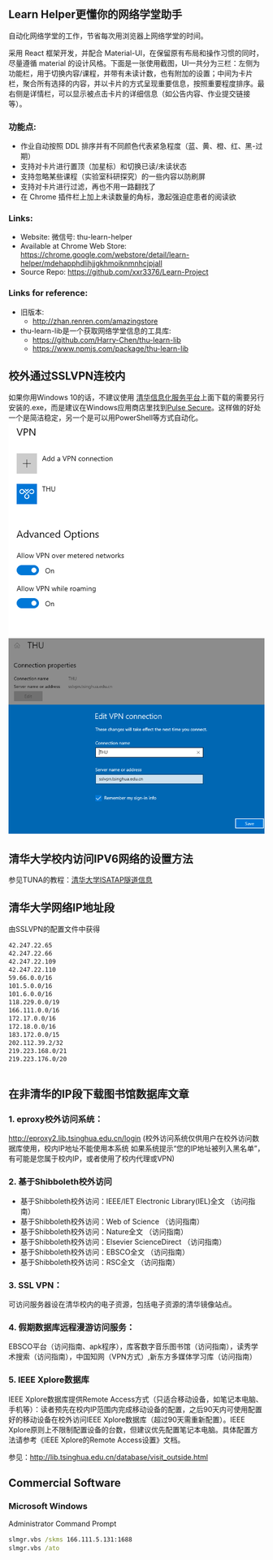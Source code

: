 ## Learn Helper更懂你的网络学堂助手
自动化网络学堂的工作，节省每次用浏览器上网络学堂的时间。

采用 React 框架开发，并配合 Material-UI，在保留原有布局和操作习惯的同时，尽量遵循 material 的设计风格。下面是一张使用截图，UI一共分为三栏：左侧为功能栏，用于切换内容/课程，并带有未读计数，也有附加的设置；中间为卡片栏，聚合所有选择的内容，并以卡片的方式呈现重要信息，按照重要程度排序。最右侧是详情栏，可以显示被点击卡片的详细信息（如公告内容、作业提交链接等）。

### 功能点: 
* 作业自动按照 DDL 排序并有不同颜色代表紧急程度（蓝、黄、橙、红、黑-过期）
* 支持对卡片进行置顶（加星标）和切换已读/未读状态
* 支持忽略某些课程（实验室科研探究）的一些内容以防刷屏
* 支持对卡片进行过滤，再也不用一路翻找了
* 在 Chrome 插件栏上加上未读数量的角标，激起强迫症患者的阅读欲

### Links: 
* Website: 微信号: thu-learn-helper
* Available at Chrome Web Store: https://chrome.google.com/webstore/detail/learn-helper/mdehapphdlihjjgkhmoiknmnhcjpjall
* Source Repo: https://github.com/xxr3376/Learn-Project

### Links for reference:
* 旧版本: 
    * http://zhan.renren.com/amazingstore
* thu-learn-lib是一个获取网络学堂信息的工具库:  
    * https://github.com/Harry-Chen/thu-learn-lib
    * https://www.npmjs.com/package/thu-learn-lib

## 校外通过SSLVPN连校内
如果你用Windows 10的话，不建议使用 [清华信息化服务平台](https://its.tsinghua.edu.cn)上面下载的需要另行安装的.exe，而是建议在Windows应用商店里找到[Pulse Secure](https://www.microsoft.com/en-us/p/pulse-secure/9nblggh3b0bp)。这样做的好处一个是简洁稳定，另一个是可以用PowerShell等方式自动化。
![](assets/vpn1.png)
![](assets/vpn2.png)

## 清华大学校内访问IPV6网络的设置方法
参见TUNA的教程：[清华大学ISATAP隧道信息](https://github.com/tuna/ipv6.tsinghua.edu.cn/blob/master/isatap.md)

## 清华大学网络IP地址段
由SSLVPN的配置文件中获得
```
42.247.22.65
42.247.22.66
42.247.22.109
42.247.22.110
59.66.0.0/16
101.5.0.0/16
101.6.0.0/16
118.229.0.0/19
166.111.0.0/16
172.17.0.0/16
172.18.0.0/16
183.172.0.0/15
202.112.39.2/32
219.223.168.0/21
219.223.176.0/20


```

## 在非清华的IP段下载图书馆数据库文章

### 1. eproxy校外访问系统：
http://eproxy2.lib.tsinghua.edu.cn/login
(校外访问系统仅供用户在校外访问数据库使用，校内IP地址不能使用本系统 如果系统提示“您的IP地址被列入黑名单”，有可能是您属于校内IP，或者使用了校内代理或VPN)

### 2. 基于Shibboleth校外访问
* 基于Shibboleth校外访问：IEEE/IET Electronic Library(IEL)全文 （访问指南）
* 基于Shibboleth校外访问：Web of Science （访问指南）
* 基于Shibboleth校外访问：Nature全文 （访问指南）
* 基于Shibboleth校外访问：Elsevier ScienceDirect （访问指南）
* 基于Shibboleth校外访问：EBSCO全文 （访问指南）
* 基于Shibboleth校外访问：RSC全文 （访问指南）

### 3. SSL VPN：
可访问服务器设在清华校内的电子资源，包括电子资源的清华镜像站点。

### 4. 假期数据库远程漫游访问服务：
EBSCO平台（访问指南、apk程序），库客数字音乐图书馆（访问指南），读秀学术搜索（访问指南），中国知网（VPN方式）,新东方多媒体学习库（访问指南）

### 5. IEEE Xplore数据库
IEEE Xplore数据库提供Remote Access方式（只适合移动设备，如笔记本电脑、手机等）：读者预先在校内IP范围内完成移动设备的配置，之后90天内可使用配置好的移动设备在校外访问IEEE Xplore数据库（超过90天需重新配置）。IEEE Xplore原则上不限制配置设备的台数，但建议优先配置笔记本电脑。具体配置方法请参考《IEEE Xplore的Remote Access设置》文档。

参见：http://lib.tsinghua.edu.cn/database/visit_outside.html

## Commercial Software
### Microsoft Windows
Administrator Command Prompt
``` cmd
slmgr.vbs /skms 166.111.5.131:1688
slmgr.vbs /ato
``` 
